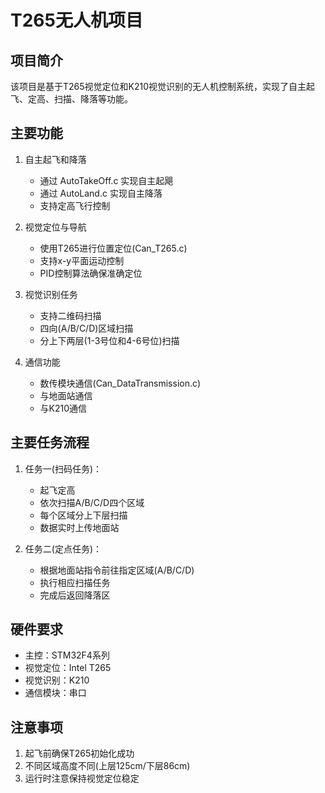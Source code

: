 # T265无人机项目

## 项目简介
该项目是基于T265视觉定位和K210视觉识别的无人机控制系统，实现了自主起飞、定高、扫描、降落等功能。

## 主要功能
1. 自主起飞和降落
   - 通过 AutoTakeOff.c 实现自主起飓
   - 通过 AutoLand.c 实现自主降落
   - 支持定高飞行控制

2. 视觉定位与导航
   - 使用T265进行位置定位(Can_T265.c)
   - 支持x-y平面运动控制
   - PID控制算法确保准确定位

3. 视觉识别任务
   - 支持二维码扫描
   - 四向(A/B/C/D)区域扫描
   - 分上下两层(1-3号位和4-6号位)扫描

4. 通信功能
   - 数传模块通信(Can_DataTransmission.c)
   - 与地面站通信
   - 与K210通信

## 主要任务流程
1. 任务一(扫码任务)：
   - 起飞定高
   - 依次扫描A/B/C/D四个区域
   - 每个区域分上下层扫描
   - 数据实时上传地面站

2. 任务二(定点任务)：
   - 根据地面站指令前往指定区域(A/B/C/D)
   - 执行相应扫描任务
   - 完成后返回降落区

## 硬件要求
- 主控：STM32F4系列
- 视觉定位：Intel T265
- 视觉识别：K210
- 通信模块：串口

## 注意事项
1. 起飞前确保T265初始化成功
2. 不同区域高度不同(上层125cm/下层86cm)
3. 运行时注意保持视觉定位稳定

